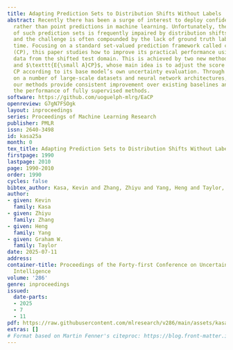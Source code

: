 ```yaml
---
title: Adapting Prediction Sets to Distribution Shifts Without Labels
abstract: Recently there has been a surge of interest to deploy confidence set predictions
  rather than point predictions in machine learning. Unfortunately, the effectiveness
  of such prediction sets is frequently impaired by distribution shifts in practice,
  and the challenge is often compounded by the lack of ground truth labels at test
  time. Focusing on a standard set-valued prediction framework called conformal prediction
  (CP), this paper studies how to improve its practical performance using only unlabeled
  data from the shifted test domain. This is achieved by two new methods called $\texttt{ECP}$
  and $\texttt{E{\small A}CP}$, whose main idea is to adjust the score function in
  CP according to its base model’s own uncertainty evaluation. Through extensive experiments
  on a number of large-scale datasets and neural network architectures, we show that
  our methods provide consistent improvement over existing baselines and nearly match
  the performance of fully supervised methods.
software: https://github.com/uoguelph-mlrg/EaCP
openreview: G7gN7FSOgk
layout: inproceedings
series: Proceedings of Machine Learning Research
publisher: PMLR
issn: 2640-3498
id: kasa25a
month: 0
tex_title: Adapting Prediction Sets to Distribution Shifts Without Labels
firstpage: 1990
lastpage: 2010
page: 1990-2010
order: 1990
cycles: false
bibtex_author: Kasa, Kevin and Zhang, Zhiyu and Yang, Heng and Taylor, Graham W.
author:
- given: Kevin
  family: Kasa
- given: Zhiyu
  family: Zhang
- given: Heng
  family: Yang
- given: Graham W.
  family: Taylor
date: 2025-07-11
address:
container-title: Proceedings of the Forty-first Conference on Uncertainty in Artificial
  Intelligence
volume: '286'
genre: inproceedings
issued:
  date-parts:
  - 2025
  - 7
  - 11
pdf: https://raw.githubusercontent.com/mlresearch/v286/main/assets/kasa25a/kasa25a.pdf
extras: []
# Format based on Martin Fenner's citeproc: https://blog.front-matter.io/posts/citeproc-yaml-for-bibliographies/
---
```

